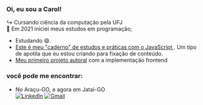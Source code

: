 ### Oi, eu sou a Carol!

:arrow_right_hook: Cursando ciência da computação pela UFJ<br>
:twisted_rightwards_arrows: Em 2021 iniciei meus estudos em programação;<br>

- Estudando 😄.
- [Este é meu "caderno" de estudos e práticas com o JavaScript ](https://github.com/Carolzita001/Caderno-de-JavaScript). Um tipo de apotila que eu estou criando para fixação de conteúdo.
- [Meu primeiro projeto autoral](https://github.com/Carolzita001/BEE) com a implementação frontend<br>

### você pode me encontrar:

- No Araçu-GO, e agora em Jataí-GO <br>
[![LinkedIn](https://img.shields.io/static/v1?label=&message=LinkedIn&color=blue&style=flat-square&logo=LinkedIn&logoColor=white)](https://www.linkedin.com/in/ana-carolina-texeira-lino-695199235/)
[![Gmail](https://img.shields.io/static/v1?label=&message=caroltex2004@gmail.com&color=red&style=flat-square&logo=Gmail&logoColor=white)](mailto:caroltex2004@gmail.com)
